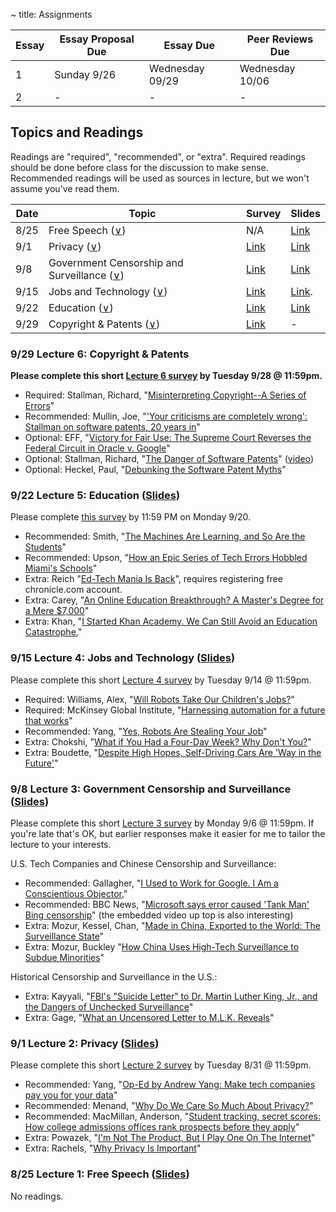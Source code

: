 ~ title: Assignments

| Essay | Essay Proposal Due | Essay Due       | Peer Reviews Due |
|-------|--------------------|-----------------|------------------|
| 1     | Sunday 9/26        | Wednesday 09/29 | Wednesday 10/06  |
| 2     |       -            | -               | -                |

## Topics and Readings

Readings are "required", "recommended", or "extra". Required readings should be
done before class for the discussion to make sense. Recommended readings will be
used as sources in lecture, but we won't assume you've read them.

| Date | Topic                                              | Survey | Slides |
|------|-------------------------------------------------------------------|--------|-------------------------------|
| 8/25 | Free Speech ([∨][free_speech_anchor])                             | N/A                         | [Link][speech_slides]       |
| 9/1  | Privacy ([∨][privacy_anchor])                                     | [Link][privacy_survey]      | [Link][privacy_slides]      |               
| 9/8  | Government Censorship and Surveillance ([∨][surveillance_anchor]) | [Link][surveillance_survey] | [Link][surveillance_slides] |                
| 9/15 | Jobs and Technology ([∨][jobs_anchor])                            | [Link][jobs_survey]         | [Link][jobs_slides].        |       
| 9/22 | Education ([∨][education_anchor])                                 | [Link][education_survey]    | [Link][education_slides]    | 
| 9/29 | Copyright & Patents ([∨][copyright_anchor])                       | [Link][copyright_survey]    | -                           | 

[free_speech_anchor]: https://inst.eecs.berkeley.edu/~cs195/fa21/#8-25-lecture-1-free-speech-slides
[privacy_anchor]: https://inst.eecs.berkeley.edu/~cs195/fa21/#9-1-lecture-2-privacy-slides
[surveillance_anchor]: https://inst.eecs.berkeley.edu/~cs195/fa21/#9-8-lecture-3-government-censorship-and-surveillance-slides
[jobs_anchor]: https://inst.eecs.berkeley.edu/~cs195/fa21/#9-15-lecture-4-jobs-and-technology-slides
[education_anchor]: https://inst.eecs.berkeley.edu/~cs195/fa21/#9-22-lecture-5-education-slides 
[copyright_anchor]: https://inst.eecs.berkeley.edu/~cs195/fa21/#9-29-lecture-6-copyright-amp-patents

### 9/29 Lecture 6: Copyright & Patents

**Please complete this short [Lecture 6 survey][copyright_survey] by Tuesday 9/28 @ 11:59pm.**

- Required: Stallman, Richard, "[Misinterpreting Copyright--A Series of Errors][misinterpreting_copyright]"
- Recommended: Mullin, Joe, "['Your criticisms are completely wrong': Stallman on software patents, 20 years in][your_criticisms]"
- Optional: EFF, "[Victory for Fair Use: The Supreme Court Reverses the Federal Circuit in Oracle v. Google][google_v_oracle]"
- Optional: Stallman, Richard, "[The Danger of Software Patents][danger_transcript]" ([video][danger_video])
- Optional: Heckel, Paul, "[Debunking the Software Patent Myths][debunk]"

 [patent_vs_copyright]: https://www.linkedin.com/pulse/patent-vs-copyright-protection-computer-software-de-cardenas-jd-mba
 [misinterpreting_copyright]: http://www.gnu.org/philosophy/misinterpreting-copyright.html
 [your_criticisms]: https://arstechnica.com/tech-policy/2012/11/your-criticisms-are-completely-wrong-stallman-on-software-patents/
 [danger_transcript]: https://www.gnu.org/philosophy/danger-of-software-patents.en.html
 [danger_video]: https://www.youtube.com/watch?v=aiKRt3-FbM0
 [debunk]: http://groups.csail.mit.edu/mac/classes/6.805/articles/int-prop/heckel-debunking.html
 [google_v_oracle]: https://www.eff.org/deeplinks/2021/04/victory-fair-use-supreme-court-reverses-federal-circuit-oracle-v-google
 
 [copyright_survey]: https://forms.gle/ScY7VyZFk5rdcJM2A

### 9/22 Lecture 5: Education ([Slides][education_slides])

Please complete [this survey](https://forms.gle/LCbLPGyVi1rkjFz17) by 11:59 PM on Monday 9/20.

- Recommended: Smith, "[The Machines Are Learning, and So Are the Students][student_machines]"
- Recommended: Upson, "[How an Epic Series of Tech Errors Hobbled Miami's Schools][error_miami]"
- Extra: Reich "[Ed-Tech Mania Is Back][ed_mania]", requires registering free chronicle.com account.
- Extra: Carey, "[An Online Education Breakthrough? A Master's Degree for a Mere $7,000][cheap_masters]"
- Extra: Khan, "[I Started Khan Academy. We Can Still Avoid an Education Catastrophe.][khan_opinion]"

[student_machines]: https://www.nytimes.com/2019/12/18/education/artificial-intelligence-tutors-teachers.html
[error_miami]: https://www.wired.com/story/epic-tech-errors-hobbled-miamis-schools/
[ed_mania]: https://www.chronicle.com/article/ed-tech-mania-is-back
[cheap_masters]: https://www.nytimes.com/2016/09/29/upshot/an-online-education-breakthrough-a-masters-degree-for-a-mere-7000.html
[khan_opinion]: https://www.nytimes.com/2020/08/13/opinion/coronavirus-school-digital.html

[education_slides]: https://bit.ly/2ZmJa6W
[education_survey]: https://forms.gle/LCbLPGyVi1rkjFz17

### 9/15 Lecture 4: Jobs and Technology ([Slides][jobs_slides])

Please complete this short [Lecture 4 survey][jobs_survey] by Tuesday 9/14 @ 11:59pm.

- Required: Williams, Alex, "[Will Robots Take Our Children's Jobs?][childrens_jobs]"
- Required: McKinsey Global Institute, "[Harnessing automation for a future that works][harness_auto]"
- Recommended: Yang, "[Yes, Robots Are Stealing Your Job][robot_steal]"
- Extra: Chokshi, "[What if You Had a Four-Day Week? Why Don't You?][four_day]"
- Extra: Boudette, "[Despite High Hopes, Self-Driving Cars Are 'Way in the Future'][no_drive]"

[childrens_jobs]: https://www.nytimes.com/2017/12/11/style/robots-jobs-children.html
[harness_auto]: https://www.mckinsey.com/featured-insights/digital-disruption/harnessing-automation-for-a-future-that-works
[robot_steal]: https://www.nytimes.com/2019/11/14/opinion/andrew-yang-jobs.html
[four_day]: https://www.nytimes.com/2019/11/08/business/four-day-work-week.html
[no_drive]: https://www.nytimes.com/2019/07/17/business/self-driving-autonomous-cars.html

[jobs_slides]: https://docs.google.com/presentation/d/1U9UWxQasM9BpcWvWbaDsrIpuqdYOecZjYJhOs5c6J5I/edit?usp=sharing
[jobs_survey]: https://forms.gle/hRMNLJSnaefqoYk66

### 9/8 Lecture 3: Government Censorship and Surveillance ([Slides][surveillance_slides])

Please complete this short [Lecture 3 survey][surveillance_survey] by Monday 9/6 @ 11:59pm. If you're late that's OK, but earlier responses make it easier for me to tailor the lecture to your interests.

U.S. Tech Companies and Chinese Censorship and Surveillance:
- Recommended: Gallagher, "[I Used to Work for Google. I Am a Conscientious Objector.][google_objector]"
- Recommended: BBC News, "[Microsoft says error caused 'Tank Man' Bing censorship][tank_man_america]" (the embedded video up top is also interesting)
- Extra: Mozur, Kessel, Chan, "[Made in China, Exported to the World: The Surveillance State][china_exported]"
- Extra: Mozur, Buckley "[How China Uses High-Tech Surveillance to Subdue Minorities][china_subdue]"

Historical Censorship and Surveillance in the U.S.:
- Extra: Kayyali, "[FBI's "Suicide Letter" to Dr. Martin Luther King, Jr., and the Dangers of Unchecked Surveillance][fbi_mlk]"
- Extra: Gage, "[What an Uncensored Letter to M.L.K. Reveals][uncensored_mlk]"


[tank_man_america]: https://www.bbc.com/news/world-asia-57367100
[google_objector]: https://www.nytimes.com/2019/04/23/opinion/google-privacy-china.html
[china_subdue]: https://www.nytimes.com/2019/05/22/world/asia/china-surveillance-xinjiang.html
[china_exported]: https://www.nytimes.com/2019/04/24/technology/ecuador-surveillance-cameras-police-government.html
[fbi_mlk]: https://www.eff.org/deeplinks/2014/11/fbis-suicide-letter-dr-martin-luther-king-jr-and-dangers-unchecked-surveillance
[uncensored_mlk]: https://www.nytimes.com/2014/11/16/magazine/what-an-uncensored-letter-to-mlk-reveals.html

[surveillance_slides]: https://docs.google.com/presentation/d/1pg3QpN7CSyzoF95eN06GHIhMFaUORnWR0MAA-JZy_B0/edit?usp=sharing
[surveillance_survey]: https://forms.gle/Rv95Mn1WTBEVBeZU6

### 9/1 Lecture 2: Privacy ([Slides][privacy_slides])

Please complete this short [Lecture 2 survey][privacy_survey] by Tuesday 8/31 @ 11:59pm.

- Recommended: Yang, "[Op-Ed by Andrew Yang: Make tech companies pay you for your data][yang_gang]"
- Recommended: Menand, "[Why Do We Care So Much About Privacy?][care_privacy]"
- Recommended: MacMillan, Anderson, "[Student tracking, secret scores: How college admissions offices rank prospects before they apply][college_admissions]"
- Extra: Powazek, "[I'm Not The Product, But I Play One On The Internet][powazek_product]"
- Extra: Rachels, "[Why Privacy Is Important][privacy_important]"

[yang_gang]: https://www.latimes.com/opinion/story/2020-06-23/andrew-yang-data-dividend-tech-privacy
[care_privacy]: https://www.newyorker.com/magazine/2018/06/18/why-do-we-care-so-much-about-privacy
[college_admissions]: https://www.washingtonpost.com/business/2019/10/14/colleges-quietly-rank-prospective-students-based-their-personal-data/
[powazek_product]: http://powazek.com/posts/3229
[privacy_important]: https://www.jstor.org/stable/2265077?seq=1

[privacy_slides]: https://docs.google.com/presentation/d/1maDpC6ixiWNhd0ikmM1XmAqjFo_LNCusvoDGnZg7Bd0/edit?usp=sharing
[privacy_survey]: https://forms.gle/HLQkCFsyEXuedyLa8

### 8/25 Lecture 1: Free Speech ([Slides][speech_slides])

No readings.

[speech_slides]: https://docs.google.com/presentation/d/1MUlhSfocSEqRhqganfXR8ckGhejj4qwZebzLYlPX1tM/edit?usp=sharing

